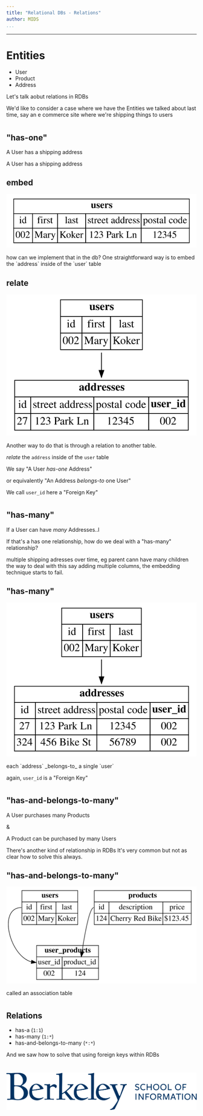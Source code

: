 ```yaml
---
title: "Relational DBs - Relations"
author: MIDS
...
```


---


# Entities

- User
- Product
- Address

<div class="notes">
Let's talk aobut relations in RDBs

We'd like to consider a case where we have the  Entities we talked about last time, say an e commerce site where we're shipping things to users
</div>


#
## "has-one"

A User has a shipping address

<div class="notes">
A User has a shipping address
</div>


## embed

![](4.2.2-rdb-relations-embed.svg)

<div class="notes">
how can we implement that in the db?
One straightforward way is to embed the `address` inside of the `user` table
</div>


## relate

![](4.2.2-rdb-relations-hone.svg)


<div class="notes">
Another way to do that is through a relation to another table. 

_relate_ the `address` inside of the `user` table

We say "A User _has-one_ Address"

or equivalently "An Address _belongs-to_ one User"

We call `user_id` here a "Foreign Key"
</div>


#
## "has-many"

If a User can have _many_ Addresses..l

<div class="notes">
If that's a has one relationship, how do we deal with
a "has-many" relationship?

multiple shipping adresses over time, eg parent cann have many children
the way to deal with this say adding multiple columns, the embedding technique starts to fail.
</div>


## "has-many"

![](4.2.2-rdb-relations-hm.svg)

<div class="notes">
each `address` _belongs-to_ a single `user`

again, `user_id` is a "Foreign Key"
</div>


#
## "has-and-belongs-to-many"

A User purchases many Products

&

A Product can be purchased by many Users

<div class="notes">
There's another kind of relationship in RDBs
It's very common but not as clear how to solve this always.
</div>


## "has-and-belongs-to-many"

![](4.2.2-rdb-relations-habtm.svg)

<div class="notes">
called an association table
</div>


#
## Relations 

- has-a (`1:1`)
- has-many (`1:*`)
- has-and-belongs-to-many (`*:*`)

<div class="notes">
And we saw how to solve that using foreign keys within RDBs
</div>


#

<img class="logo" src="images/berkeley-school-of-information-logo.png"/>



